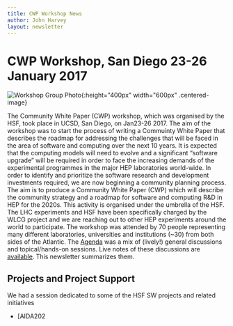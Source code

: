 ```yaml
---
title: CWP Workshop News
author: John Harvey
layout: newsletter
---
```


# CWP Workshop, San Diego 23-26 January 2017

![Workshop Group Photo](/images/ucsd_workshop.jpg){:height="400px" width="600px" .centered-image}

The Community White Paper (CWP) workshop, which was organised by the HSF, took place in UCSD, San Diego, on Jan23-26 2017. 
The aim of the workshop was to start the process of writing a Commuinty White Paper that describes the roadmap for addressing the challenges that will be faced in the area of software and computing over the next 10 years. It is expected that the computing models will need to evolve and a significant “software upgrade” will be required in order to face the increasing demands of the experimental programmes in the major HEP laboratories world-wide. In order to identify and prioritize the software research and development investments required, we are now beginning a community planning process. The aim is to produce a Community White Paper (CWP) which will describe the community strategy and a roadmap for software and computing R&D in HEP for the 2020s. This activity is organised under the umbrella of the HSF. The LHC experiments and HSF have been specifically charged by the WLCG project and we are reaching out to other HEP experiments around the world to participate.
The workshop was attended by 70 people representing many different laboratories, universities and institutions (~30) from both sides of the Atlantic. The [Agenda](https://indico.cern.ch/event/570249/overview) was a mix 
of (lively!) general discussions and topical/hands-on sessions. Live 
notes of these discussions are 
[available](/organization/2016/05/04/Workshop-summary.html). 
This newsletter summarizes them.


## Projects and Project Support

We had a session dedicated to some of the HSF SW projects and related initiatives
* [AIDA202
